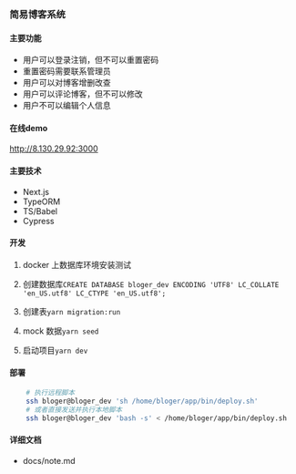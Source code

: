 ### 简易博客系统

#### 主要功能

- 用户可以登录注销，但不可以重置密码
- 重置密码需要联系管理员
- 用户可以对博客增删改查
- 用户可以评论博客，但不可以修改
- 用户不可以编辑个人信息

#### 在线demo

http://8.130.29.92:3000

#### 主要技术

- Next.js
- TypeORM
- TS/Babel
- Cypress

#### 开发

1. docker 上数据库环境安装测试

2. 创建数据库`CREATE DATABASE bloger_dev ENCODING 'UTF8' LC_COLLATE 'en_US.utf8' LC_CTYPE 'en_US.utf8';`

3. 创建表`yarn migration:run`

4. mock 数据`yarn seed`

5. 启动项目`yarn dev`

#### 部署

```bash
    # 执行远程脚本
    ssh bloger@bloger_dev 'sh /home/bloger/app/bin/deploy.sh'
    # 或者直接发送并执行本地脚本
    ssh bloger@bloger_dev 'bash -s' < /home/bloger/app/bin/deploy.sh
```

#### 详细文档

- docs/note.md
